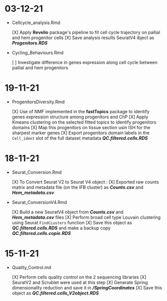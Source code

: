 # 03-12-21

- Cellcycle_analysis.Rmd

  [X] Apply **Revelio** package's pipeline to fit cell cycle trajectory on pallial and hem progenitor cells
  [X] Save analysis results SeuratV4 ibject as ***Progenitors.RDS***
  
- Cycling_Behaviours.Rmd

  [ ] Investigate difference in genes expression along cell cycle between pallial and hem progenitors

# 19-11-21

- ProgenitorsDiversity.Rmd

  [X] Use of NMF implemented in the **fastTopics** package to identify genes expression structure among progenitors and ChP
  [X] Apply Kmeans clustering on the selected fitted topics to identify progenitors domains 
  [X] Map this progenitors on tissue section usin ISH for the sharpest marker genes
  [X] Export progenitors domain labels in the `Cell_ident` slot of the full dataset metadata ***QC.filtered.cells.RDS***

# 18-11-21

- Seurat_Conversion.Rmd

  [X] To Convert Seurat V2 to Seurat V4 object :
  [X] Exported raw counts matrix and metadata file (on the IFB cluster) as ***Counts.csv*** and ***Hem_metadata.csv***

- Seurat_ConversionV4.Rmd

  [X] Build a new SeuratV4 object from ***Counts.csv*** and ***Hem_metadata.csv*** files
  [X] Perform broad cell type Louvain clustering using Seurat `FindCLusters` function
  [X] Save this object as ***QC.filtered.cells.RDS*** and make a backup copy ***QC.filtered.cells.copie.RDS*** 

# 15-11-21

- Quality_Control.md 

  [X] Perform cells quality control on the 2 sequencing libraries
  [X] SeuratV2 and Scrublet were used at this step
  [X] Generate Spring dimensionality reduction and save it in ***/SpringCoordinates***
  [X] Save this object as ***QC.filtered.cells_V2object.RDS***
